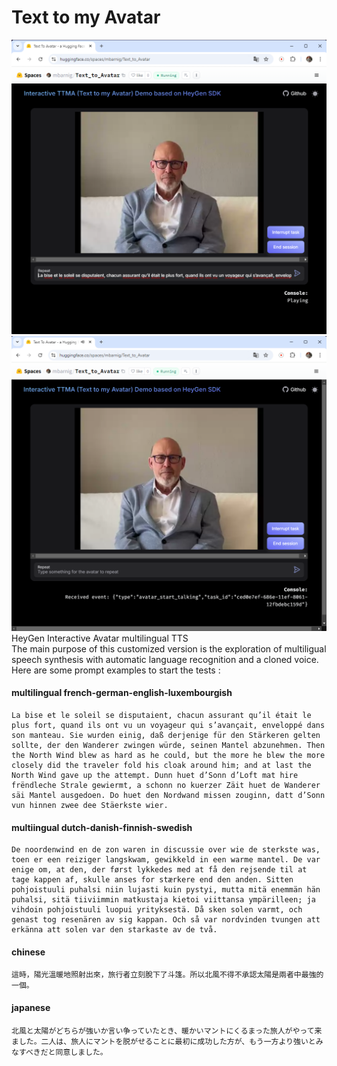 # Text to my Avatar
![Text to my avatar-2](./public/ttma-2.png)    
![Text to my avatar](./public/ttma.png) 
HeyGen Interactive Avatar multilingual TTS       
The main purpose of this customized version is the exploration of multiligual speech synthesis with automatic language recognition and a cloned voice. Here are some prompt examples to start the tests :    
#### multilingual french-german-english-luxembourgish
```
La bise et le soleil se disputaient, chacun assurant qu’il était le plus fort, quand ils ont vu un voyageur qui s’avançait, enveloppé dans son manteau. Sie wurden einig, daß derjenige für den Stärkeren gelten sollte, der den Wanderer zwingen würde, seinen Mantel abzunehmen. Then the North Wind blew as hard as he could, but the more he blew the more closely did the traveler fold his cloak around him; and at last the North Wind gave up the attempt. Dunn huet d’Sonn d’Loft mat hire frëndleche Strale gewiermt, a schonn no kuerzer Zäit huet de Wanderer säi Mantel ausgedoen. Do huet den Nordwand missen zouginn, datt d’Sonn vun hinnen zwee dee Stäerkste wier.
```
#### multiingual dutch-danish-finnish-swedish
```
De noordenwind en de zon waren in discussie over wie de sterkste was, toen er een reiziger langskwam, gewikkeld in een warme mantel. De var enige om, at den, der først lykkedes med at få den rejsende til at tage kappen af, skulle anses for stærkere end den anden. Sitten pohjoistuuli puhalsi niin lujasti kuin pystyi, mutta mitä enemmän hän puhalsi, sitä tiiviimmin matkustaja kietoi viittansa ympärilleen; ja vihdoin pohjoistuuli luopui yrityksestä. Då sken solen varmt, och genast tog resenären av sig kappan. Och så var nordvinden tvungen att erkänna att solen var den starkaste av de två.
```
#### chinese
```
這時，陽光溫暖地照射出來，旅行者立刻脫下了斗篷。所以北風不得不承認太陽是兩者中最強的一個。
```
#### japanese
```
北風と太陽がどちらが強いか言い争っていたとき、暖かいマントにくるまった旅人がやって来ました。二人は、旅人にマントを脱がせることに最初に成功した方が、もう一方より強いとみなすべきだと同意しました。
```
